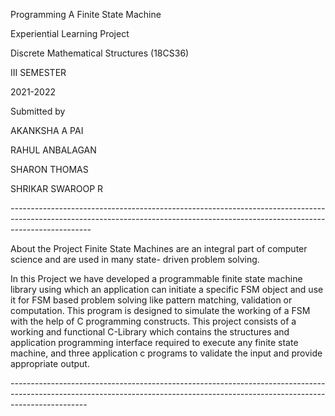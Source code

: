 
Programming A Finite State Machine

Experiential Learning Project

Discrete Mathematical Structures (18CS36)

III SEMESTER

2021-2022


Submitted by


AKANKSHA A PAI

RAHUL ANBALAGAN

SHARON THOMAS

SHRIKAR SWAROOP R	



*--------------------------------------------------------------------------------------------------------------------------------------------------------------------------------*






About the Project
Finite State Machines are an integral part of computer science and are used in many state- driven problem solving.

In this Project we have developed a programmable finite state machine library using which an application can initiate
a specific FSM object and use it for FSM based problem solving like pattern matching, validation or computation.
This program is designed to simulate the working of a FSM with the help of C programming constructs.
This project consists of a working and functional C-Library which contains the structures and application 
programming interface required to execute any finite state machine, and three application c programs 
to validate the input and provide appropriate output.








*-------------------------------------------------------------------------------------------------------------------------------------------------------------------------------*
